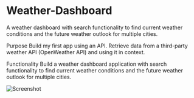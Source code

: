 # Weather-Dashboard

A weather dashboard with search functionality to find current weather conditions and the future weather outlook for multiple cities.

Purpose
Build my first app using an API. Retrieve data from a third-party weather API (OpenWeather API) and using it in context.

Functionality
Build a weather dashboard application with search functionality to find current weather conditions and the future weather outlook for multiple cities.




![Screenshot](./assets/image/screenshot.png)